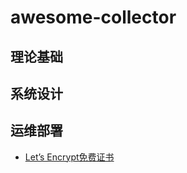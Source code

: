# awesome-collector

## 理论基础

## 系统设计

## 运维部署

- [Let’s Encrypt免费证书](https://www.hi-linux.com/posts/6968.html)
